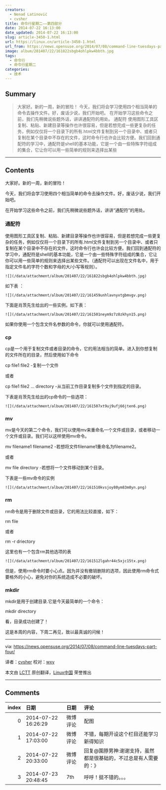 ```yaml
---
creators:
  - Nenad Latinović
  - cvsher
title: 命令行星期二——第四部分
date: 2014-07-22 16:13:00
date_updated: 2014-07-22 16:13:00
slug: article-3450-1.html
url: https://linux.cn/article-3450-1.html
url_from: https://news.opensuse.org/2014/07/08/command-line-tuesdays-part-four/
image: album/201407/22/161822sbgb4ohlpkw4bbth.jpg
tags:
  - 命令行
  - 命令行星期二
categories:
  - 技术
---
```


## Summary

> 大家好。新的一周，新的冒险！ 今天，我们将会学习使用四个相当简单的命令去操作文件。好，废话少说，我们开始吧。 在开始学习这些命令之前，我们先稍微说些题外话，讲讲通配符的用处。 通配符 使用图形工具区复制、粘贴、新建目录等操作也许很容易，但是若想完成一些更复杂的任务，例如仅仅将一个目录下的所有.html文件复制到另一个目录中、或者只复制在某个目录中不存在的文件，这时命令行也许会比较方便。我们回到通配符的学习中，通配符是shell的基本功能，它是一个由一些特殊字符组成的集合，它让你可以用一些简单的规则来选择出某些

***

<!-- more -->

## Contents

大家好。新的一周，新的冒险！

今天，我们将会学习使用四个相当简单的命令去操作文件。好，废话少说，我们开始吧。

在开始学习这些命令之前，我们先稍微说些题外话，讲讲“通配符”的用处。

### 通配符

使用图形工具区复制、粘贴、新建目录等操作也许很容易，但是若想完成一些更复杂的任务，例如仅仅将一个目录下的所有.html文件复制到另一个目录中、或者只复制在某个目录中不存在的文件，这时命令行也许会比较方便。我们回到通配符的学习中，通配符是shell的基本功能，它是一个由一些特殊字符组成的集合，它让你可以用一些简单的规则来选择出某些文件。（通配符可以出现在文件名中，用于指定文件名的字符个数和字母的大/小写等规则）。

`![](/data/attachment/album/201407/22/161822sbgb4ohlpkw4bbth.jpg)`

如下表 ：

`![](/data/attachment/album/201407/22/161459unhlavnyxtgbmvgv.png)`

下面是肖茨先生给出的一些实例，如下表：

`![](/data/attachment/album/201407/22/161501neym9z7z8zkhyn15.png)`

如果你使用一个包含文件名参数的命令，你就可以使用通配符。

### cp

cp是一个用于复制文件或者目录的命令，它的用法相当的简单。进入到你想复制的文件所在的目录，然后使用如下命令

cp file1 file2 -复制一个文件

或者

cp file1 file2 ... directory -从当前工作目录复制多个文件到指定的目录。

下表是肖茨先生给出的cp命令的一些选项：

`![](/data/attachment/album/201407/22/161507xt9uj9ufj66jten6.png)`

### mv

mv是今天的第二个命令，我们可以使用mv来重命名一个文件或目录，或者移动一个文件或目录。我们可以这样使用mv命令。

mv filename1 filename2 -若想将文件filename1重命名为filename2。

或者

mv file directory -若想将一个文件移动到某个目录。

下表是一些mv命令的实例

`![](/data/attachment/album/201407/22/161510kvsjoy80ym83m0yn.png)`

### rm

rm命令是用于删除文件或目录，它的用法比较直接，如下：

rm file

或者

rm -r driectory

这里也有一个包含rm其他选项的表

`![](/data/attachment/album/201407/22/161512lgahr44c5xjc15tx.png)`

但是，使用rm命令时要小心点。因为并没有撤销删除的选项，因此使用rm命令式要格外的小心，避免对你的系统造成不必要的破坏。

### mkdir

mkdir是用于创建目录.它是今天最简单的一个命令：

mkdir directory

看，目录成功创建了！

这是本周的内容，下周二再见，致以最真诚的问候！

---

via: <https://news.opensuse.org/2014/07/08/command-line-tuesdays-part-four/>

译者：[cvsher](https://github.com/cvsher) 校对：[wxy](https://github.com/wxy)

本文由 [LCTT](https://github.com/LCTT/TranslateProject) 原创翻译，[Linux中国](https://linux.cn/) 荣誉推出

***

## Comments

|   index | 日期                | 日期     | 评论                                                             |
|--------:|:--------------------|:---------|:-----------------------------------------------------------------|
|       0 | 2014-07-22 16:26:29 | 微博评论 | 配图                                                             |
|       1 | 2014-07-22 17:03:00 | 微博评论 | 不错，每期开设这个栏目还能学习新得知识                           |
|       2 | 2014-07-22 20:33:00 | 微博评论 | 回复@圍脖男神:谢谢支持，虽然都是很基础的，不过总是有人需要的：》 |
|       3 | 2014-07-23 20:48:45 | 7th      | 呼呼！挺不错的。。。                                             |
